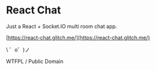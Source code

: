 # React Chat

Just a React + Socket.IO multi room chat app.

[https://react-chat.glitch.me/](https://react-chat.glitch.me/)

\ ゜o゜)ノ

WTFPL / Public Domain
